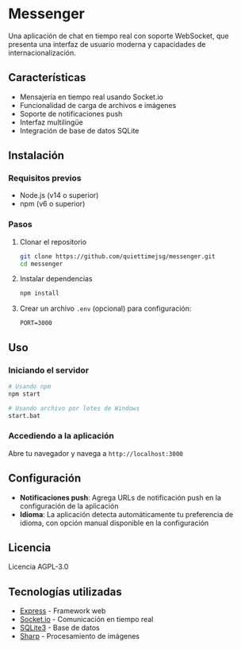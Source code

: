 # Messenger

Una aplicación de chat en tiempo real con soporte WebSocket, que presenta una interfaz de usuario moderna y capacidades de internacionalización.

## Características

- Mensajería en tiempo real usando Socket.io
- Funcionalidad de carga de archivos e imágenes
- Soporte de notificaciones push
- Interfaz multilingüe
- Integración de base de datos SQLite

## Instalación

### Requisitos previos
- Node.js (v14 o superior)
- npm (v6 o superior)

### Pasos
1. Clonar el repositorio
   ```bash
   git clone https://github.com/quiettimejsg/messenger.git
   cd messenger
   ```

2. Instalar dependencias
   ```bash
   npm install
   ```

3. Crear un archivo `.env` (opcional) para configuración:
   ```
   PORT=3000
   ```

## Uso

### Iniciando el servidor

```bash
# Usando npm
npm start

# Usando archivo por lotes de Windows
start.bat
```

### Accediendo a la aplicación
Abre tu navegador y navega a `http://localhost:3000`

## Configuración
- **Notificaciones push**: Agrega URLs de notificación push en la configuración de la aplicación
- **Idioma**: La aplicación detecta automáticamente tu preferencia de idioma, con opción manual disponible en la configuración

## Licencia
Licencia AGPL-3.0

## Tecnologías utilizadas
- [Express](https://expressjs.com/) - Framework web
- [Socket.io](https://socket.io/) - Comunicación en tiempo real
- [SQLite3](https://www.sqlite.org/) - Base de datos
- [Sharp](https://sharp.pixelplumbing.com/) - Procesamiento de imágenes